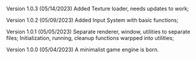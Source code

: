 Version 1.0.3 (05/14/2023)
Added Texture loader, needs updates to work;

Version 1.0.2 (05/09/2023)
Added Input System with basic functions;

Version 1.0.1 (05/05/2023)
Separate renderer, window, utilities to separate files;
Initialization, running, cleanup functions warpped into utilities;

Version 1.0.0 (05/04/2023)
A minimalist game engine is born.
